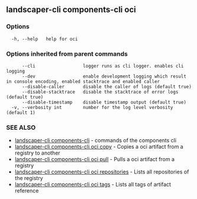 ## landscaper-cli components-cli oci



### Options

```
  -h, --help   help for oci
```

### Options inherited from parent commands

```
      --cli                  logger runs as cli logger. enables cli logging
      --dev                  enable development logging which result in console encoding, enabled stacktrace and enabled caller
      --disable-caller       disable the caller of logs (default true)
      --disable-stacktrace   disable the stacktrace of error logs (default true)
      --disable-timestamp    disable timestamp output (default true)
  -v, --verbosity int        number for the log level verbosity (default 1)
```

### SEE ALSO

* [landscaper-cli components-cli](landscaper-cli_components-cli.md)	 - commands of the components cli
* [landscaper-cli components-cli oci copy](landscaper-cli_components-cli_oci_copy.md)	 - Copies a oci artifact from a registry to another
* [landscaper-cli components-cli oci pull](landscaper-cli_components-cli_oci_pull.md)	 - Pulls a oci artifact from a registry
* [landscaper-cli components-cli oci repositories](landscaper-cli_components-cli_oci_repositories.md)	 - Lists all repositories of the registry
* [landscaper-cli components-cli oci tags](landscaper-cli_components-cli_oci_tags.md)	 - Lists all tags of artifact reference

